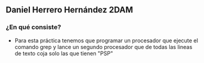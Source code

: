 ## Daniel Herrero Hernández 2DAM

### ¿En qué consiste?

- Para esta práctica tenemos que programar un procesador que ejecute el comando grep y lance un segundo procesador que de todas las lineas de texto coja solo las que tienen "PSP"